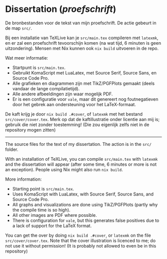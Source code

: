 # Dissertation (_proefschrift_)

De bronbestanden voor de tekst van mijn proefschrift.
De actie gebeurt in de map `src/`.

Bij een installatie van TeXLive kan je `src/main.tex` compileren met `latexmk`, en er zal een proefschrift tevoorschijn komen (na wat tijd, 6 minuten is geen uitzondering).
Mensen met Nix kunnen ook `nix build` uitvoeren in de repo.

Wat meer informatie:

- Startpunt is `src/main.tex`.
- Gebruikt KomaScript met LuaLatex, met Source Serif, Source Sans, en Source Code Pro.
- Alle grafieken en diagrammen zijn met TikZ/PGFPlots gemaakt (deels vandaar de lange compilatietijd).
- Alle andere afbeeldingen zijn waar mogelijk PDF.
- Er is een configuratie voor `vale`, maar dit genereert nog foutnegatieven door het gebrek aan ondersteuning voor het LaTeX-formaat.

De kaft krijg je door `nix build .#cover`, of `latexmk` met het bestand `src/cover/cover.tex`.
Merk op dat de kaftillustratie onder licentie aan mij is; gebruik die niet zonder toestemming!
(Die zou eigenlijk zelfs niet in de repository mogen zitten)

----

The source files for the text of my dissertation.
The action is in the `src/` folder.

With an installation of TeXLive, you can compile `src/main.tex` with `latexmk` and the dissertation will appear (after some time, 6 minutes or more is not an exception).
People using Nix might also run `nix build`.

More information:

- Starting point is `src/main.tex`.
- Uses KomaScript with LuaLatex, with Source Serif, Source Sans, and Source Code Pro.
- All graphs and visualizations are done using TikZ/PGFPlots (partly why the compile time is so high).
- All other images are PDF where possible.
- There is configuration for `vale`, but this generates false positives due to a lack of support for the LaTeX format.

You can get the over by doing `nix build .#cover`, or `latexmk` on the file `src/cover/cover.tex`.
Note that the cover illustration is licenced to me; do not use it without permission!
(It is probably not allowed to even be in this repository)
